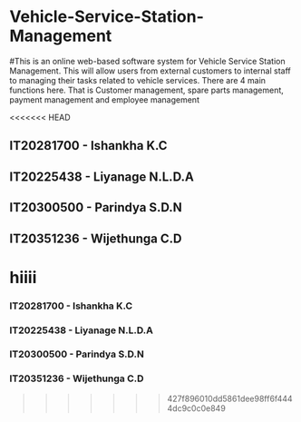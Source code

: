 # Vehicle-Service-Station-Management

#This is an online web-based software system for Vehicle Service Station Management. This will allow users from external customers to internal staff to managing their tasks related to vehicle services. There are 4 main functions here. That is Customer management, spare parts management, payment management and employee management

<<<<<<< HEAD
## IT20281700 - Ishankha K.C
## IT20225438 - Liyanage N.L.D.A
## IT20300500 - Parindya S.D.N
## IT20351236 - Wijethunga C.D
hiiii
=======
### IT20281700 - Ishankha K.C
### IT20225438 - Liyanage N.L.D.A
### IT20300500 - Parindya S.D.N 
### IT20351236 - Wijethunga C.D
>>>>>>> 427f896010dd5861dee98ff6f4444dc9c0c0e849
